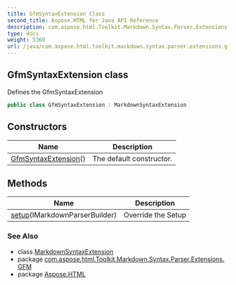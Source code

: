 ```yaml
---
title: GfmSyntaxExtension Class
second_title: Aspose.HTML for Java API Reference
description: com.aspose.html.Toolkit.Markdown.Syntax.Parser.Extensions.GFM.GfmSyntaxExtension class. Defines the GfmSyntaxExtension
type: docs
weight: 5360
url: /java/com.aspose.html.toolkit.markdown.syntax.parser.extensions.gfm/gfmsyntaxextension/
---
```

## GfmSyntaxExtension class

Defines the GfmSyntaxExtension

```java
public class GfmSyntaxExtension : MarkdownSyntaxExtension
```

## Constructors

| Name | Description |
| --- | --- |
| [GfmSyntaxExtension](gfmsyntaxextension/)() | The default constructor. |

## Methods

| Name | Description |
| --- | --- |
| [setup](../../com.aspose.html.toolkit.markdown.syntax.parser.extensions.gfm/gfmsyntaxextension/setup/)(IMarkdownParserBuilder) | Override the Setup |

### See Also

* class [MarkdownSyntaxExtension](../../com.aspose.html.toolkit.markdown.syntax.parser/markdownsyntaxextension/)
* package [com.aspose.html.Toolkit.Markdown.Syntax.Parser.Extensions.GFM](../../com.aspose.html.toolkit.markdown.syntax.parser.extensions.gfm/)
* package [Aspose.HTML](../../)
